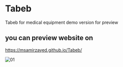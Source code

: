 # Tabeb
Tabeb for medical equipment demo version for preview

## you can preview website on
https://msamirzayed.github.io/Tabeb/


![01](https://user-images.githubusercontent.com/83171236/178084043-6e99fffb-55b4-4b7a-b3e8-c2e5e67ab81c.jpg)
